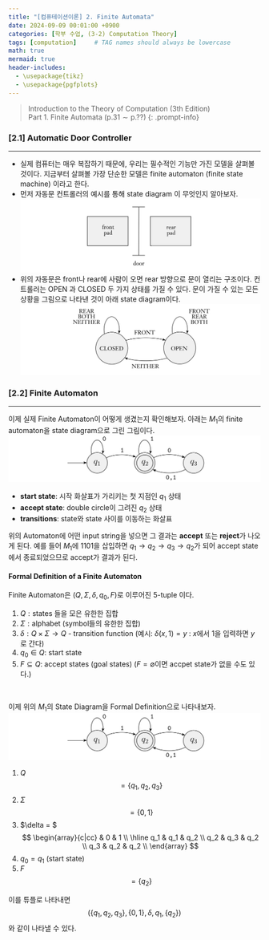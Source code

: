 ```yaml
---
title: "[컴퓨테이션이론] 2. Finite Automata"
date: 2024-09-09 00:01:00 +0900
categories: [학부 수업, (3-2) Computation Theory]
tags: [computation]     # TAG names should always be lowercase
math: true
mermaid: true
header-includes: 
  - \usepackage{tikz}
  - \usepackage{pgfplots}
---
```


> $\text{Introduction to the Theory of Computation (3th Edition)}$ <br/>
 $\text{Part 1. Finite Automata} \ (\text{p.}31 \sim \text{p.}??)$
{: .prompt-info}

### [2.1] Automatic Door Controller
---
- 실제 컴퓨터는 매우 복잡하기 때문에, 우리는 필수적인 기능만 가진 모델을 살펴볼 것이다. 지금부터 살펴볼 가장 단순한 모델은 $\text{finite automaton (finite state machine)}$ 이라고 한다.
- 먼저 자동문 컨트롤러의 예시를 통해 $\text{state diagram}$ 이 무엇인지 알아보자.
![1-1](assets/img/school_comp/co1-1.png)
- 위의 자동문은 front나 rear에 사람이 오면 rear 방향으로 문이 열리는 구조이다. 컨트롤러는 $\text{OPEN}$ 과 $\text{CLOSED}$ 두 가지 상태를 가질 수 있다. 문이 가질 수 있는 모든 상황을 그림으로 나타낸 것이 아래 $\text{state diagram}$이다.
![1-2](assets/img/school_comp/co1-2.png)

### [2.2] Finite Automaton
---
이제 실제 Finite Automaton이 어떻게 생겼는지 확인해보자. 아래는 $M_1$의 $\text{finite automaton}$을 $\text{state diagram}$으로 그린 그림이다.
![1-3](assets/img/school_comp/co1-3.png)
- $\textbf{start state}$: 시작 화살표가 가리키는 첫 지점인 $q_1$ 상태
- $\textbf{accept state}$: double circle이 그려진 $q_2$ 상태
- $\textbf{transitions}$: state와 state 사이를 이동하는 화살표

위의 Automaton에 어떤 input string을 넣으면 그 결과는 $\textbf{accept}$ 또는  $\textbf{reject}$가 나오게 된다. 예를 들어 $M_1$에 $1101$을 삽입하면 $q_1 \rightarrow q_2 \rightarrow q_3 \rightarrow q_2$가 되어 $\text{accept state}$에서 종료되었으므로 $\text{accept}$가 결과가 된다.

#### Formal Definition of a Finite Automaton
Finite Automaton은 $(Q, \Sigma, \delta, q_0, F)$로 이루어진 $\text{5-tuple}$ 이다. 
1. $Q: \text{states}$ 들을 모은 유한한 집합
2. $\Sigma: \text{alphabet}$ (symbol들의 유한한 집합)
3. $\delta: Q \times \Sigma \to Q$ - $\text{transition function}$ (예시: $\delta(x, 1) = y\ :\ x$에서 $1$을 입력하면 $y$로 간다)
4. $q_0 \in Q$: $\text{start state}$
5. $F \subseteq Q$: $\text{accept states (goal states)}$ ($F = \emptyset$이면 accpet state가 없을 수도 있다.)

<br />

이제 위의 $M_1$의 State Diagram을 Formal Definition으로 나타내보자.
![1-3](assets/img/school_comp/co1-3.png)

1. $Q$ $$= \{q_1, q_2, q_3\}$$
2. $\Sigma$ $$= \{0, 1\}$$
3. $\delta = $
$$ 
\begin{array}{c|cc}
    & 0 & 1 \\
    \hline
    q_1 & q_1 & q_2 \\
    q_2 & q_3 & q_2 \\
    q_3 & q_2 & q_2 \\
\end{array}
$$
4. $q_0 = q_1\ (\text{start state})$
5. $F$ $$ = \{q_2\}$$

이를 튜플로 나타내면 $$(\{q_1, q_2, q_3 \}, \{0, 1\}, \delta, q_1, \{ q_2 \})$$와 같이 나타낼 수 있다.